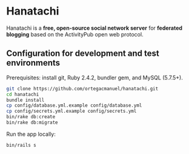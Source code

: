 # Hanatachi

Hanatachi is a **free, open-source social network server** for **federated blogging** based on the ActivityPub open web protocol.

## Configuration for development and test environments

Prerequisites: install git, Ruby 2.4.2, bundler gem, and MySQL (5.7.5+).

```bash
git clone https://github.com/ortegacmanuel/hanatachi.git
cd hanatachi
bundle install
cp config/database.yml.example config/database.yml
cp config/secrets.yml.example config/secrets.yml
bin/rake db:create
bin/rake db:migrate
```

Run the app locally:

```
bin/rails s
```
